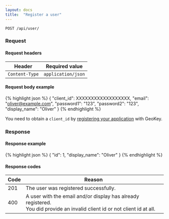 ```yaml
---
layout: docs
title:  "Register a user"
---
```


``````
POST /api/user/
``````

### Request

#### Request headers

Header            | Required value
------------------|-------------
`Content-Type`    | `application/json`

#### Request body example

{% highlight json %}
{
  "client_id": XXXXXXXXXXXXXXXXXX,
  "email": "oliver@example.com",
  "password1": "123",
  "password2": "123",
  "display_name": "Oliver"
}
{% endhighlight %}

You need to obtain a `client_id` by [registering your application](/help/register-your-app.html) with GeoKey.

### Response

#### Response example

{% highlight json %}
{
  "id": 1,
  "display_name": "Oliver"
}
{% endhighlight %}

#### Response codes

Code  |  Reason
------|-----------------------------------------
 201  | The user was registered successfully.
 400  | A user with the email and/or display has already registered. <br>You did provide an invalid client id or not client id at all.
